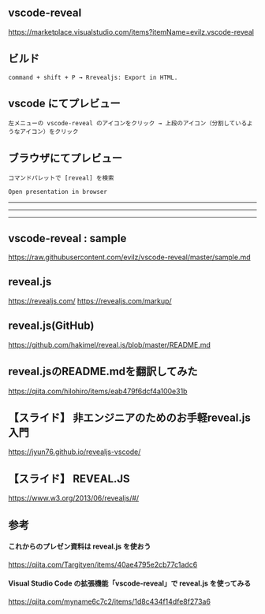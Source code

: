 ## vscode-reveal
https://marketplace.visualstudio.com/items?itemName=evilz.vscode-reveal


## ビルド
```
command + shift + P → Rrevealjs: Export in HTML.
```


## vscode にてプレビュー
```
左メニューの vscode-reveal のアイコンをクリック → 上段のアイコン（分割しているようなアイコン）をクリック
```


## ブラウザにてプレビュー
```
コマンドパレットで [reveal] を検索

Open presentation in browser
```

____________________________________________________________________
____________________________________________________________________
____________________________________________________________________
## vscode-reveal : sample
https://raw.githubusercontent.com/evilz/vscode-reveal/master/sample.md


## reveal.js
https://revealjs.com/
https://revealjs.com/markup/


## reveal.js(GitHub)
https://github.com/hakimel/reveal.js/blob/master/README.md


## reveal.jsのREADME.mdを翻訳してみた
https://qiita.com/hilohiro/items/eab479f6dcf4a100e31b


## 【スライド】 非エンジニアのためのお手軽reveal.js入門
https://jyun76.github.io/revealjs-vscode/


## 【スライド】 REVEAL.JS
https://www.w3.org/2013/06/revealjs/#/

## 参考

#### これからのプレゼン資料は reveal.js を使おう
https://qiita.com/Targityen/items/40ae4795e2cb77c1adc6  

#### Visual Studio Code の拡張機能「vscode-reveal」で reveal.js を使ってみる
https://qiita.com/myname6c7c2/items/1d8c434f14dfe8f273a6  


